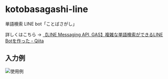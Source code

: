# kotobasagashi-line
単語検索 LINE bot「ことばさがし」

詳しくはこちら → [【LINE Messaging API, GAS】複雑な単語検索ができるLINE Botを作った - Qiita](https://qiita.com/probabilityhill/items/d3ae1c862bad592cd28c)


## 入力例
![使用例](https://user-images.githubusercontent.com/74280232/162608103-c3ed2802-0cb7-4193-aa38-4c55ca9a35c9.png)
